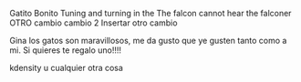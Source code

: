 Gatito Bonito
Tuning and turning in the
The falcon cannot hear the falconer
OTRO cambio
cambio 2
Insertar otro cambio

Gina los gatos son maravillosos, me da gusto que ye gusten tanto como a mi. Si quieres te regalo uno!!!!

kdensity
u cualquier otra cosa
